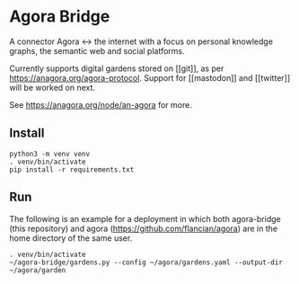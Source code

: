 # Agora Bridge

A connector Agora <-> the internet with a focus on personal knowledge graphs, the semantic web and social platforms.

Currently supports digital gardens stored on [[git]], as per https://anagora.org/agora-protocol. Support for [[mastodon]] and [[twitter]] will be worked on next.

See https://anagora.org/node/an-agora for more.

## Install

```
python3 -m venv venv
. venv/bin/activate
pip install -r requirements.txt
```

## Run

The following is an example for a deployment in which both agora-bridge (this repository) and agora (https://github.com/flancian/agora) are in the home directory of the same user.

```
. venv/bin/activate
~/agora-bridge/gardens.py --config ~/agora/gardens.yaml --output-dir ~/agora/garden 
```
